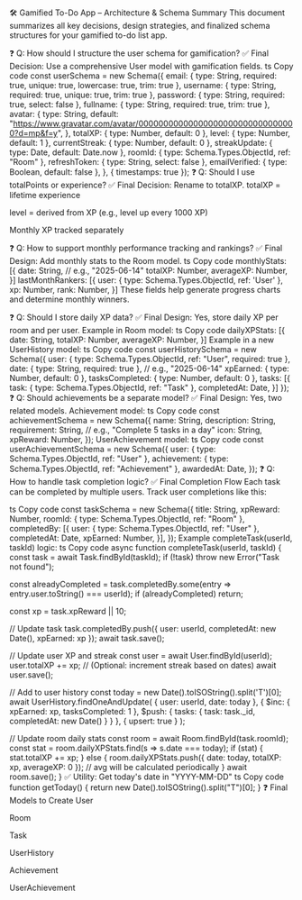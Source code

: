 🛠️ Gamified To-Do App – Architecture & Schema Summary
This document summarizes all key decisions, design strategies, and finalized schema structures for your gamified to-do list app.

❓ Q: How should I structure the user schema for gamification?
✅ Final Decision: Use a comprehensive User model with gamification fields.
ts
Copy code
const userSchema = new Schema({
  email: { type: String, required: true, unique: true, lowercase: true, trim: true },
  username: { type: String, required: true, unique: true, trim: true },
  password: { type: String, required: true, select: false },
  fullname: { type: String, required: true, trim: true },
  avatar: {
    type: String,
    default: "https://www.gravatar.com/avatar/00000000000000000000000000000000?d=mp&f=y",
  },
  totalXP: { type: Number, default: 0 },
  level: { type: Number, default: 1 },
  currentStreak: { type: Number, default: 0 },
  streakUpdate: { type: Date, default: Date.now },
  roomId: { type: Schema.Types.ObjectId, ref: "Room" },
  refreshToken: { type: String, select: false },
  emailVerified: { type: Boolean, default: false },
}, { timestamps: true });
❓ Q: Should I use totalPoints or experience?
✅ Final Decision: Rename to totalXP.
totalXP = lifetime experience

level = derived from XP (e.g., level up every 1000 XP)

Monthly XP tracked separately

❓ Q: How to support monthly performance tracking and rankings?
✅ Final Design: Add monthly stats to the Room model.
ts
Copy code
monthlyStats: [{
  date: String, // e.g., "2025-06-14"
  totalXP: Number,
  averageXP: Number,
}]
lastMonthRankers: [{
  user: { type: Schema.Types.ObjectId, ref: 'User' },
  xp: Number,
  rank: Number,
}]
These fields help generate progress charts and determine monthly winners.

❓ Q: Should I store daily XP data?
✅ Final Design: Yes, store daily XP per room and per user.
Example in Room model:
ts
Copy code
dailyXPStats: [{
  date: String,
  totalXP: Number,
  averageXP: Number,
}]
Example in a new UserHistory model:
ts
Copy code
const userHistorySchema = new Schema({
  user: { type: Schema.Types.ObjectId, ref: "User", required: true },
  date: { type: String, required: true }, // e.g., "2025-06-14"
  xpEarned: { type: Number, default: 0 },
  tasksCompleted: { type: Number, default: 0 },
  tasks: [{
    task: { type: Schema.Types.ObjectId, ref: "Task" },
    completedAt: Date,
  }]
});
❓ Q: Should achievements be a separate model?
✅ Final Design: Yes, two related models.
Achievement model:
ts
Copy code
const achievementSchema = new Schema({
  name: String,
  description: String,
  requirement: String, // e.g., "Complete 5 tasks in a day"
  icon: String,
  xpReward: Number,
});
UserAchievement model:
ts
Copy code
const userAchievementSchema = new Schema({
  user: { type: Schema.Types.ObjectId, ref: "User" },
  achievement: { type: Schema.Types.ObjectId, ref: "Achievement" },
  awardedAt: Date,
});
❓ Q: How to handle task completion logic?
✅ Final Completion Flow
Each task can be completed by multiple users. Track user completions like this:

ts
Copy code
const taskSchema = new Schema({
  title: String,
  xpReward: Number,
  roomId: { type: Schema.Types.ObjectId, ref: "Room" },
  completedBy: [{
    user: { type: Schema.Types.ObjectId, ref: "User" },
    completedAt: Date,
    xpEarned: Number,
  }],
});
Example completeTask(userId, taskId) logic:
ts
Copy code
async function completeTask(userId, taskId) {
  const task = await Task.findById(taskId);
  if (!task) throw new Error("Task not found");

  const alreadyCompleted = task.completedBy.some(entry => entry.user.toString() === userId);
  if (alreadyCompleted) return;

  const xp = task.xpReward || 10;

  // Update task
  task.completedBy.push({ user: userId, completedAt: new Date(), xpEarned: xp });
  await task.save();

  // Update user XP and streak
  const user = await User.findById(userId);
  user.totalXP += xp;
  // (Optional: increment streak based on dates)
  await user.save();

  // Add to user history
  const today = new Date().toISOString().split('T')[0];
  await UserHistory.findOneAndUpdate(
    { user: userId, date: today },
    { $inc: { xpEarned: xp, tasksCompleted: 1 }, $push: { tasks: { task: task._id, completedAt: new Date() } } },
    { upsert: true }
  );

  // Update room daily stats
  const room = await Room.findById(task.roomId);
  const stat = room.dailyXPStats.find(s => s.date === today);
  if (stat) {
    stat.totalXP += xp;
  } else {
    room.dailyXPStats.push({ date: today, totalXP: xp, averageXP: 0 }); // avg will be calculated periodically
  }
  await room.save();
}
✅ Utility: Get today's date in "YYYY-MM-DD"
ts
Copy code
function getToday() {
  return new Date().toISOString().split("T")[0];
}
❓ Final Models to Create
User

Room

Task

UserHistory

Achievement

UserAchievement